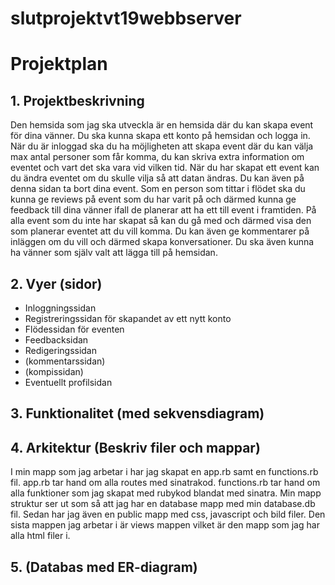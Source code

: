 # slutprojektvt19webbserver

# Projektplan

## 1. Projektbeskrivning
Den hemsida som jag ska utveckla är en hemsida där du kan skapa event för dina vänner. Du ska kunna skapa ett konto på hemsidan och logga in. När du är inloggad ska du ha möjligheten att skapa event där du kan välja max antal personer som får komma, du kan skriva extra information om eventet och vart det ska vara vid vilken tid. När du har skapat ett event kan du ändra eventet om du skulle vilja så att datan ändras. Du kan även på denna sidan ta bort dina event. Som en person som tittar i flödet ska du kunna ge reviews på event som du har varit på och därmed kunna ge feedback till dina vänner ifall de planerar att ha ett till event i framtiden. På alla event som du inte har skapat så kan du gå med och därmed visa den som planerar eventet att du vill komma. Du kan även ge kommentarer på inläggen om du vill och därmed skapa konversationer. Du ska även kunna ha vänner som själv valt att lägga till på hemsidan. 

## 2. Vyer (sidor)
- Inloggningssidan
- Registreringssidan för skapandet av ett nytt konto
- Flödessidan för eventen
- Feedbacksidan
- Redigeringssidan
- (kommentarssidan)
- (kompissidan)
- Eventuellt profilsidan

## 3. Funktionalitet (med sekvensdiagram)


## 4. Arkitektur (Beskriv filer och mappar)
I min mapp som jag arbetar i har jag skapat en app.rb samt en functions.rb fil. app.rb tar hand om alla routes med sinatrakod. functions.rb tar hand om alla funktioner som jag skapat med rubykod blandat med sinatra. Min mapp struktur ser ut som så att jag har en database mapp med min database.db fil. Sedan har jag även en public mapp med css, javascript och bild filer. Den sista mappen jag arbetar i är views mappen vilket är den mapp som jag har alla html filer i. 

## 5. (Databas med ER-diagram)

